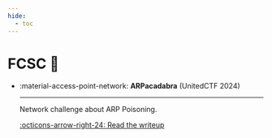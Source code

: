 ```yaml
---
hide:
  - toc
---
```


# FCSC :rooster:

<div class="grid cards" markdown>

-   :material-access-point-network: __ARPacadabra__ (UnitedCTF 2024)

    ---

    Network challenge about ARP Poisoning.

    [:octicons-arrow-right-24: Read the writeup](arpacadabra/README.md)

</div>
